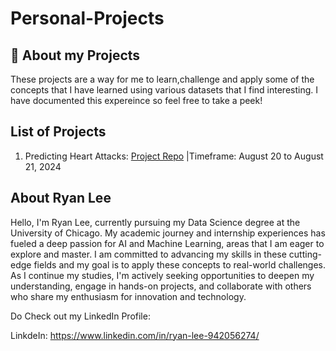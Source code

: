 # Personal-Projects
<h2> 🤔 About my Projects </h2>
These projects  are a way for me to learn,challenge and apply some of the concepts that I have learned using various datasets that I find interesting. I have documented this expereince so feel free to take a peek!

<h2> List of Projects </h2>

1. Predicting Heart Attacks: [Project Repo](https://github.com/Rjlee22/Personal-Projects/tree/main/heart_attack) 
|Timeframe: August 20 to August 21, 2024

<h2> About Ryan Lee </h2>
Hello, I'm Ryan Lee, currently pursuing my Data Science degree at the University of Chicago. My academic journey and internship experiences has fueled a deep passion for AI and Machine Learning, areas that I am eager to explore and master. I am committed to advancing my skills in these cutting-edge fields and my goal is to apply these concepts to real-world challenges. As I continue my studies, I'm actively seeking opportunities to deepen my understanding, engage in hands-on projects, and collaborate with others who share my enthusiasm for innovation and technology. 

Do Check out my LinkedIn Profile:

LinkdeIn: https://www.linkedin.com/in/ryan-lee-942056274/
